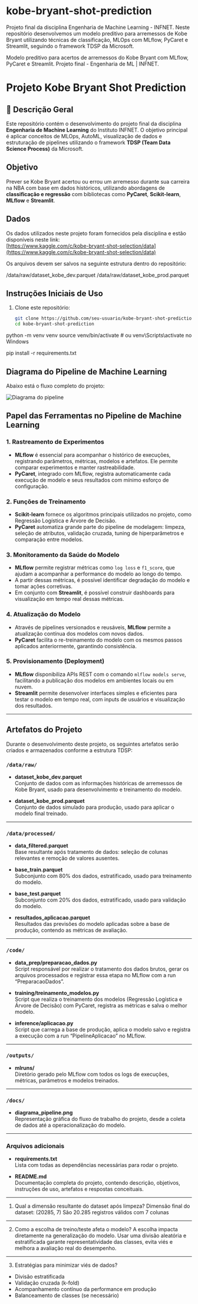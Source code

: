 # kobe-bryant-shot-prediction
Projeto final da disciplina Engenharia de Machine Learning - INFNET. Neste repositório desenvolvemos um modelo preditivo para arremessos de Kobe Bryant utilizando técnicas de classificação, MLOps com MLflow, PyCaret e Streamlit, seguindo o framework TDSP da Microsoft.


Modelo preditivo para acertos de arremessos do Kobe Bryant com MLflow, PyCaret e Streamlit. Projeto final - Engenharia de ML | INFNET.
# Projeto Kobe Bryant Shot Prediction

## 📌 Descrição Geral

Este repositório contém o desenvolvimento do projeto final da disciplina **Engenharia de Machine Learning** do Instituto INFNET. O objetivo principal é aplicar conceitos de MLOps, AutoML, visualização de dados e estruturação de pipelines utilizando o framework **TDSP (Team Data Science Process)** da Microsoft.

## Objetivo

Prever se Kobe Bryant acertou ou errou um arremesso durante sua carreira na NBA com base em dados históricos, utilizando abordagens de **classificação e regressão** com bibliotecas como **PyCaret**, **Scikit-learn**, **MLflow** e **Streamlit**.

## Dados

Os dados utilizados neste projeto foram fornecidos pela disciplina e estão disponíveis neste link:  
[https://www.kaggle.com/c/kobe-bryant-shot-selection/data](https://www.kaggle.com/c/kobe-bryant-shot-selection/data)

Os arquivos devem ser salvos na seguinte estrutura dentro do repositório:

/data/raw/dataset_kobe_dev.parquet
/data/raw/dataset_kobe_prod.parquet


## Instruções Iniciais de Uso

1. Clone este repositório:
   ```bash
   git clone https://github.com/seu-usuario/kobe-bryant-shot-prediction.git
   cd kobe-bryant-shot-prediction

python -m venv venv
source venv/bin/activate  # ou venv\Scripts\activate no Windows

pip install -r requirements.txt

## Diagrama do Pipeline de Machine Learning

Abaixo está o fluxo completo do projeto:

![Diagrama do pipeline](docs/diagrama_pipeline.png)

## Papel das Ferramentas no Pipeline de Machine Learning

### 1. Rastreamento de Experimentos
- **MLflow** é essencial para acompanhar o histórico de execuções, registrando parâmetros, métricas, modelos e artefatos. Ele permite comparar experimentos e manter rastreabilidade.
- **PyCaret**, integrado com MLflow, registra automaticamente cada execução de modelo e seus resultados com mínimo esforço de configuração.

### 2. Funções de Treinamento
- **Scikit-learn** fornece os algoritmos principais utilizados no projeto, como Regressão Logística e Árvore de Decisão.
- **PyCaret** automatiza grande parte do pipeline de modelagem: limpeza, seleção de atributos, validação cruzada, tuning de hiperparâmetros e comparação entre modelos.

### 3. Monitoramento da Saúde do Modelo
- **MLflow** permite registrar métricas como `log loss` e `f1_score`, que ajudam a acompanhar a performance do modelo ao longo do tempo.
- A partir dessas métricas, é possível identificar degradação do modelo e tomar ações corretivas.
- Em conjunto com **Streamlit**, é possível construir dashboards para visualização em tempo real dessas métricas.

### 4. Atualização do Modelo
- Através de pipelines versionados e reusáveis, **MLflow** permite a atualização contínua dos modelos com novos dados.
- **PyCaret** facilita o re-treinamento do modelo com os mesmos passos aplicados anteriormente, garantindo consistência.
  
### 5. Provisionamento (Deployment)
- **MLflow** disponibiliza APIs REST com o comando `mlflow models serve`, facilitando a publicação dos modelos em ambientes locais ou em nuvem.
- **Streamlit** permite desenvolver interfaces simples e eficientes para testar o modelo em tempo real, com inputs de usuários e visualização dos resultados.

---

##  Artefatos do Projeto

Durante o desenvolvimento deste projeto, os seguintes artefatos serão criados e armazenados conforme a estrutura TDSP:

###  `/data/raw/`
- **dataset_kobe_dev.parquet**  
  Conjunto de dados com as informações históricas de arremessos de Kobe Bryant, usado para desenvolvimento e treinamento do modelo.

- **dataset_kobe_prod.parquet**  
  Conjunto de dados simulado para produção, usado para aplicar o modelo final treinado.

---

### `/data/processed/`
- **data_filtered.parquet**  
  Base resultante após tratamento de dados: seleção de colunas relevantes e remoção de valores ausentes.

- **base_train.parquet**  
  Subconjunto com 80% dos dados, estratificado, usado para treinamento do modelo.

- **base_test.parquet**  
  Subconjunto com 20% dos dados, estratificado, usado para validação do modelo.

- **resultados_aplicacao.parquet**  
  Resultados das previsões do modelo aplicadas sobre a base de produção, contendo as métricas de avaliação.

---

### `/code/`
- **data_prep/preparacao_dados.py**  
  Script responsável por realizar o tratamento dos dados brutos, gerar os arquivos processados e registrar essa etapa no MLflow com a run “PreparacaoDados”.

- **training/treinamento_modelos.py**  
  Script que realiza o treinamento dos modelos (Regressão Logística e Árvore de Decisão) com PyCaret, registra as métricas e salva o melhor modelo.

- **inference/aplicacao.py**  
  Script que carrega a base de produção, aplica o modelo salvo e registra a execução com a run “PipelineAplicacao” no MLflow.

---

### `/outputs/`
- **mlruns/**  
  Diretório gerado pelo MLflow com todos os logs de execuções, métricas, parâmetros e modelos treinados.

---

### `/docs/`
- **diagrama_pipeline.png**  
  Representação gráfica do fluxo de trabalho do projeto, desde a coleta de dados até a operacionalização do modelo.

---

### Arquivos adicionais
- **requirements.txt**  
  Lista com todas as dependências necessárias para rodar o projeto.

- **README.md**  
  Documentação completa do projeto, contendo descrição, objetivos, instruções de uso, artefatos e respostas conceituais.

---
1. Qual a dimensão resultante do dataset após limpeza?
Dimensão final do dataset: (20285, 7)
São 20.285 registros válidos com 7 colunas
---
2. Como a escolha de treino/teste afeta o modelo?
A escolha impacta diretamente na generalização do modelo. Usar uma divisão aleatória e estratificada garante representatividade das classes, evita viés e melhora a avaliação real do desempenho.
---
3. Estratégias para minimizar viés de dados?
- Divisão estratificada
- Validação cruzada (k-fold)
- Acompanhamento contínuo da performance em produção
- Balanceamento de classes (se necessário)